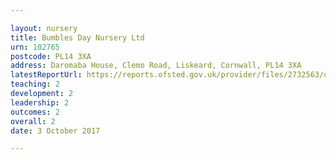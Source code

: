 ```yaml
---

layout: nursery
title: Bumbles Day Nursery Ltd
urn: 102765
postcode: PL14 3XA
address: Daromaba House, Clemo Road, Liskeard, Cornwall, PL14 3XA
latestReportUrl: https://reports.ofsted.gov.uk/provider/files/2732563/urn/102765.pdf
teaching: 2
development: 2
leadership: 2
outcomes: 2
overall: 2
date: 3 October 2017

---
```

